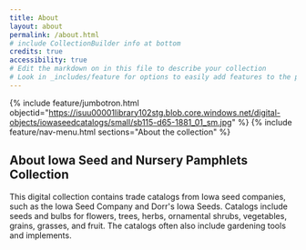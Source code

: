 ```yaml
---
title: About
layout: about
permalink: /about.html
# include CollectionBuilder info at bottom
credits: true
accessibility: true
# Edit the markdown on in this file to describe your collection
# Look in _includes/feature for options to easily add features to the page
---
```


{% include feature/jumbotron.html objectid="https://isuu00001library102stg.blob.core.windows.net/digital-objects/iowaseedcatalogs/small/sb115-d65-1881_01_sm.jpg" %} 
{% include feature/nav-menu.html sections="About the collection" %}

## About Iowa Seed and Nursery Pamphlets Collection

This digital collection contains trade catalogs from Iowa seed companies, such as the Iowa Seed Company and Dorr's Iowa Seeds. Catalogs include seeds and bulbs for flowers, trees, herbs, ornamental shrubs, vegetables, grains, grasses, and fruit. The catalogs often also include gardening tools and implements.

